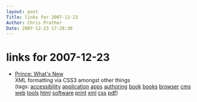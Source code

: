 ```yaml
---
layout: post
Title: links for 2007-12-23  
Author: Chris Prather
Date: 2007-12-23 17:28:36
---
```


# links for 2007-12-23
<ul class="delicious">
	<li>
		<div class="delicious-link"><a href="http://www.princexml.com/">Prince: What's New</a></div>
		<div class="delicious-extended">XML formatting via CSS3 amongst other things</div>
		<div class="delicious-tags">(tags: <a href="http://del.icio.us/perigrin/accessibility">accessibility</a> <a href="http://del.icio.us/perigrin/application">application</a> <a href="http://del.icio.us/perigrin/apps">apps</a> <a href="http://del.icio.us/perigrin/authoring">authoring</a> <a href="http://del.icio.us/perigrin/book">book</a> <a href="http://del.icio.us/perigrin/books">books</a> <a href="http://del.icio.us/perigrin/browser">browser</a> <a href="http://del.icio.us/perigrin/cms">cms</a> <a href="http://del.icio.us/perigrin/web">web</a> <a href="http://del.icio.us/perigrin/tools">tools</a> <a href="http://del.icio.us/perigrin/html">html</a> <a href="http://del.icio.us/perigrin/software">software</a> <a href="http://del.icio.us/perigrin/print">print</a> <a href="http://del.icio.us/perigrin/xml">xml</a> <a href="http://del.icio.us/perigrin/css">css</a> <a href="http://del.icio.us/perigrin/pdf">pdf</a>)</div>
	</li>
</ul>

